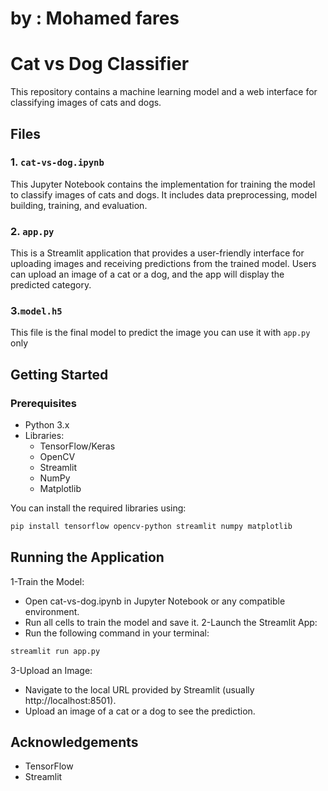 # by : Mohamed fares
# Cat vs Dog Classifier

This repository contains a machine learning model and a web interface for classifying images of cats and dogs.

## Files

### 1. `cat-vs-dog.ipynb`
This Jupyter Notebook contains the implementation for training the model to classify images of cats and dogs. It includes data preprocessing, model building, training, and evaluation. 

### 2. `app.py`
This is a Streamlit application that provides a user-friendly interface for uploading images and receiving predictions from the trained model. Users can upload an image of a cat or a dog, and the app will display the predicted category.
### 3.`model.h5`
This file is the final model to predict the image you can use it with `app.py` only 
## Getting Started

### Prerequisites
- Python 3.x
- Libraries:
  - TensorFlow/Keras
  - OpenCV
  - Streamlit
  - NumPy
  - Matplotlib

You can install the required libraries using:

```bash
pip install tensorflow opencv-python streamlit numpy matplotlib
```
## Running the Application
1-Train the Model:
- Open cat-vs-dog.ipynb in Jupyter Notebook or any compatible environment.
- Run all cells to train the model and save it.
2-Launch the Streamlit App:
- Run the following command in your terminal:
```bash
streamlit run app.py
```
3-Upload an Image:
- Navigate to the local URL provided by Streamlit (usually http://localhost:8501).
- Upload an image of a cat or a dog to see the prediction.
## Acknowledgements
- TensorFlow
- Streamlit
